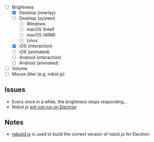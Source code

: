 

- [ ] Brightness
    - [x] Desktop (overlay)
    - [ ] Desktop (system)
        - [ ] Windows
        - [ ] macOS (Intel)
        - [ ] macOS (ARM)
        - [ ] Linux
    - [x] iOS (interaction)
    - [ ] iOS (animated)
    - [ ] Android (interaction)
    - [ ] Android (animated)
- [ ] Volume
- [ ] Mouse jitter (e.g. robot.js) 

## Issues
- Every once in a while, the brightness stops responding...
- Robot.js [will not run on Electron](https://github.com/octalmage/robotjs/issues/675)

## Notes
- [rebuild.js](./rebuild.js) is used to build the correct version of robot.js for Electron